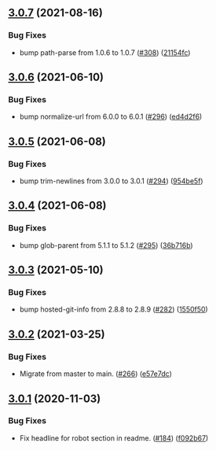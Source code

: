 ## [3.0.7](https://github.com/thenativeweb/streamtoarray/compare/3.0.6...3.0.7) (2021-08-16)


### Bug Fixes

* bump path-parse from 1.0.6 to 1.0.7 ([#308](https://github.com/thenativeweb/streamtoarray/issues/308)) ([21154fc](https://github.com/thenativeweb/streamtoarray/commit/21154fc1d371857ce71fba766a15771402061cd5))

## [3.0.6](https://github.com/thenativeweb/streamtoarray/compare/3.0.5...3.0.6) (2021-06-10)


### Bug Fixes

* bump normalize-url from 6.0.0 to 6.0.1 ([#296](https://github.com/thenativeweb/streamtoarray/issues/296)) ([ed4d2f6](https://github.com/thenativeweb/streamtoarray/commit/ed4d2f6b4a97532ee87708055b075520e614342b))

## [3.0.5](https://github.com/thenativeweb/streamtoarray/compare/3.0.4...3.0.5) (2021-06-08)


### Bug Fixes

* bump trim-newlines from 3.0.0 to 3.0.1 ([#294](https://github.com/thenativeweb/streamtoarray/issues/294)) ([954be5f](https://github.com/thenativeweb/streamtoarray/commit/954be5fce26b2898c5dfd3199f2b663cf9c77e30))

## [3.0.4](https://github.com/thenativeweb/streamtoarray/compare/3.0.3...3.0.4) (2021-06-08)


### Bug Fixes

* bump glob-parent from 5.1.1 to 5.1.2 ([#295](https://github.com/thenativeweb/streamtoarray/issues/295)) ([36b716b](https://github.com/thenativeweb/streamtoarray/commit/36b716b180770f9f327550c0ec10486fe930394f))

## [3.0.3](https://github.com/thenativeweb/streamtoarray/compare/3.0.2...3.0.3) (2021-05-10)


### Bug Fixes

* bump hosted-git-info from 2.8.8 to 2.8.9 ([#282](https://github.com/thenativeweb/streamtoarray/issues/282)) ([1550f50](https://github.com/thenativeweb/streamtoarray/commit/1550f50c46f498a3bf1581ebc1746ac3a8c3a4d8))

## [3.0.2](https://github.com/thenativeweb/streamtoarray/compare/3.0.1...3.0.2) (2021-03-25)


### Bug Fixes

* Migrate from master to main. ([#266](https://github.com/thenativeweb/streamtoarray/issues/266)) ([e57e7dc](https://github.com/thenativeweb/streamtoarray/commit/e57e7dc730fa6d4c6e9b8db3e357e4e51c040ee0))

## [3.0.1](https://github.com/thenativeweb/streamtoarray/compare/3.0.0...3.0.1) (2020-11-03)


### Bug Fixes

* Fix headline for robot section in readme. ([#184](https://github.com/thenativeweb/streamtoarray/issues/184)) ([f092b67](https://github.com/thenativeweb/streamtoarray/commit/f092b67f55466228d1054fc98cfd2f04e8cb8289))
